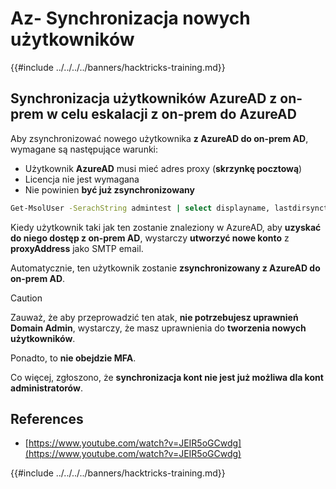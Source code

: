 # Az- Synchronizacja nowych użytkowników

{{#include ../../../../banners/hacktricks-training.md}}

## Synchronizacja użytkowników AzureAD z on-prem w celu eskalacji z on-prem do AzureAD

Aby zsynchronizować nowego użytkownika **z AzureAD do on-prem AD**, wymagane są następujące warunki:

- Użytkownik **AzureAD** musi mieć adres proxy (**skrzynkę pocztową**)
- Licencja nie jest wymagana
- Nie powinien **być już zsynchronizowany**
```bash
Get-MsolUser -SerachString admintest | select displayname, lastdirsynctime, proxyaddresses, lastpasswordchangetimestamp | fl
```
Kiedy użytkownik taki jak ten zostanie znaleziony w AzureAD, aby **uzyskać do niego dostęp z on-prem AD**, wystarczy **utworzyć nowe konto** z **proxyAddress** jako SMTP email.

Automatycznie, ten użytkownik zostanie **zsynchronizowany z AzureAD do on-prem AD**.

> [!CAUTION]
> Zauważ, że aby przeprowadzić ten atak, **nie potrzebujesz uprawnień Domain Admin**, wystarczy, że masz uprawnienia do **tworzenia nowych użytkowników**.
>
> Ponadto, to **nie obejdzie MFA**.
>
> Co więcej, zgłoszono, że **synchronizacja kont nie jest już możliwa dla kont administratorów**.

## References

- [https://www.youtube.com/watch?v=JEIR5oGCwdg](https://www.youtube.com/watch?v=JEIR5oGCwdg)

{{#include ../../../../banners/hacktricks-training.md}}
